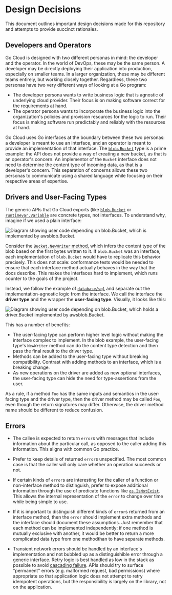 # Design Decisions

This document outlines important design decisions made for this repository and
attempts to provide succinct rationales.

## Developers and Operators

Go Cloud is designed with two different personas in mind: the developer and the
operator. In the world of DevOps, these may be the same person. A developer may
be directly deploying their application into production, especially on smaller
teams. In a larger organization, these may be different teams entirely, but
working closely together. Regardless, these two personas have two very different
ways of looking at a Go program:

- The developer persona wants to write business logic that is agnostic of
	underlying cloud provider. Their focus is on making software correct for the
	requirements at hand.
- The operator persona wants to incorporate the business logic into the
	organization's policies and provision resources for the logic to run. Their
	focus is making software run predictably and reliably with the resources at
	hand.

Go Cloud uses Go interfaces at the boundary between these two personas: a
developer is meant to use an interface, and an operator is meant to provide an
implementation of that interface. The [`blob.Bucket`] type is a prime example:
the API does not provide a way of creating a new bucket, as that is an
operator's concern. An implementor of the `Bucket` interface does not need to
determine the content type of incoming data, as that is a developer's concern.
This separation of concerns allows these two personas to communicate using a
shared language while focusing on their respective areas of expertise.

[`blob.Bucket`]: https://godoc.org/github.com/google/go-cloud/blob#Bucket

## Drivers and User-Facing Types

The generic APIs that Go Cloud exports (like [`blob.Bucket`][] or
[`runtimevar.Variable`][] are concrete types, not interfaces. To understand why,
imagine if we used a plain interface:

![Diagram showing user code depending on blob.Bucket, which is implemented by
awsblob.Bucket.](img/user-facing-type-no-driver.png)

Consider the [`Bucket.NewWriter` method][], which infers the content type of the
blob based on the first bytes written to it. If `blob.Bucket` was an interface,
each implementation of `blob.Bucket` would have to replicate this behavior
precisely. This does not scale: conformance tests would be needed to ensure that
each interface method actually behaves in the way that the docs describe. This
makes the interfaces hard to implement, which runs counter to the goals of the
project.

Instead, we follow the example of [`database/sql`][] and separate out the
implementation-agnostic logic from the interface. We call the interface the
**driver type** and the wrapper the **user-facing type**. Visually, it looks
like this:

![Diagram showing user code depending on blob.Bucket, which holds a
driver.Bucket implemented by awsblob.Bucket.](img/user-facing-type.png)

This has a number of benefits:

-  The user-facing type can perform higher level logic without making the
	 interface complex to implement. In the blob example, the user-facing type's
	 `NewWriter` method can do the content type detection and then pass the final
	 result to the driver type.
-  Methods can be added to the user-facing type without breaking compatibility.
	 Contrast with adding methods to an interface, which is a breaking change.
-  As new operations on the driver are added as new optional interfaces, the
	 user-facing type can hide the need for type-assertions from the user.

As a rule, if a method `Foo` has the same inputs and semantics in the
user-facing type and the driver type, then the driver method may be called
`Foo`, even though the return signatures may differ. Otherwise, the driver
method name should be different to reduce confusion.

[`runtimevar.Variable`]:
https://godoc.org/github.com/google/go-cloud/runtimevar#Variable
[`Bucket.NewWriter` method]:
https://godoc.org/github.com/google/go-cloud/blob#Bucket.NewWriter
[`database/sql`]: https://godoc.org/database/sql

## Errors

-   The callee is expected to return `error`s with messages that include
		information about the particular call, as opposed to the caller adding this
		information. This aligns with common Go practice.

-   Prefer to keep details of returned `error`s unspecified. The most common
		case is that the caller will only care whether an operation succeeds or not.

-   If certain kinds of `error`s are interesting for the caller of a function or
		non-interface method to distinguish, prefer to expose additional information
		through the use of predicate functions like
		[`os.IsNotExist`](https://golang.org/pkg/os/#IsNotExist). This allows the
		internal representation of the `error` to change over time while being
		simple to use.

-   If it is important to distinguish different kinds of `error`s returned from
		an interface method, then the `error` should implement extra methods and the
		interface should document these assumptions. Just remember that each method
		can be implemented independently: if one method is mutually exclusive with
		another, it would be better to return a more complicated data type from one
		methodthan to have separate methods.

-   Transient network errors should be handled by an interface's implementation
		and not bubbled up as a distinguishible error through a generic interface.
		Retry logic is best handled as low in the stack as possible to avoid
		[cascading failure][]. APIs should try to surface "permanent" errors (e.g.
		malformed request, bad permissions) where appropriate so that application
		logic does not attempt to retry idempotent operations, but the
		responsibility is largely on the library, not on the application.

[cascading failure]:
https://landing.google.com/sre/book/chapters/addressing-cascading-failures.html
